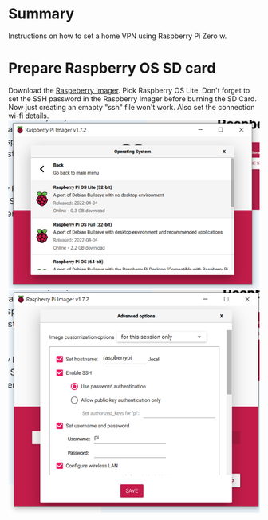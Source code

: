 # Summary
Instructions on how to set a home VPN using Raspberry Pi Zero w.

# Prepare Raspberry OS SD card
Download the [Raspeberry Imager](https://www.raspberrypi.com/software/).
Pick Raspberry OS Lite. Don't forget to set the SSH password in the Raspberry Imager before burning the SD Card. Now just creating an emapty "ssh" file won't work. Also set the connection wi-fi details.  
![Pick Raspberry OS Lite](1.png)
![Set SSH password](2.png)


